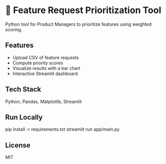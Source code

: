 # 🧩 Feature Request Prioritization Tool

Python tool for Product Managers to prioritize features using weighted scoring.

## Features
- Upload CSV of feature requests  
- Compute priority scores  
- Visualize results with a bar chart  
- Interactive Streamlit dashboard

## Tech Stack
Python, Pandas, Matplotlib, Streamlit

## Run Locally
pip install -r requirements.txt
streamlit run app/main.py

## License
MIT
